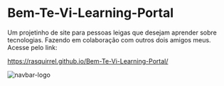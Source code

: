 # Bem-Te-Vi-Learning-Portal
Um projetinho de site para pessoas leigas que desejam aprender sobre tecnologias. Fazendo em colaboração com outros dois amigos meus.
Acesse pelo link:

https://rasquirrel.github.io/Bem-Te-Vi-Learning-Portal/

![navbar-logo](https://user-images.githubusercontent.com/96674887/169293566-7ee7d548-af56-43eb-a87a-325512046251.svg)
